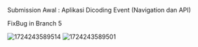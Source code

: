 Submission Awal : Aplikasi Dicoding Event (Navigation dan API)

FixBug in Branch 5


![1724243589514](https://github.com/user-attachments/assets/77c7f020-4d1a-4c0c-ac87-f4386eeff0a7)   ![1724243589501](https://github.com/user-attachments/assets/bbe09613-a3e8-4596-aa52-46b713b9ba05)






